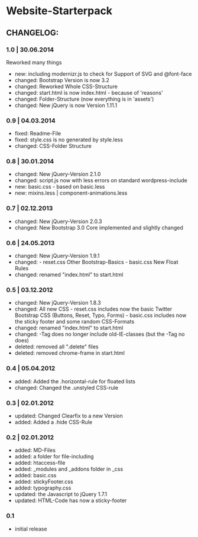 # Website-Starterpack

## CHANGELOG:

### 1.0 | 30.06.2014
Reworked many things
- new: including modernizr.js to check for Support of SVG and @font-face
- changed: Bootstrap Version is now 3.2
- changed: Reworked Whole CSS-Structure
- changed: start.html is now index.html - because of 'reasons'
- changed: Folder-Structure (now everything is in 'assets')
- changed: New jQuery is now Version 1.11.1

### 0.9 | 04.03.2014
- fixed: Readme-File
- fixed: style.css is no generated by style.less
- changed: CSS-Folder Structure

### 0.8 | 30.01.2014
- changed: New jQuery-Version 2.1.0
- changed: script.js now with less errors on standard wordpress-include
- new: basic.css - based on basic.less
- new: mixins.less | component-animations.less

### 0.7 | 02.12.2013
- changed: New jQuery-Version 2.0.3
- changed: New Bootstrap 3.0 Core implemented and slightly changed

### 0.6 | 24.05.2013
- changed: New jQuery-Version 1.9.1
- changed:  - reset.css Other Bootstrap-Basics
            - basic.css New Float Rules
- changed: renamed "index.html" to start.html

### 0.5 | 03.12.2012
- changed: New jQuery-Version 1.8.3
- changed: All new CSS
            - reset.css includes now the basic Twitter Bootstrap CSS (Buttons, Reset, Typo, Forms)
            - basic.css includes now the sticky footer and some random CSS-Formats
- changed: renamed "index.html" to start.html
- changed: <html>-Tag does no longer include old-IE-classes (but the <body>-Tag no does)
- deleted: removed all ".delete" files
- deleted: removed chrome-frame in start.html

### 0.4  |  05.04.2012
- added: Added the .horizontal-rule for floated lists
- changed: Changed the .unstyled CSS-rule

### 0.3  |  02.01.2012
- updated: Changed Clearfix to a new Version
- added: Added a .hide CSS-Rule

### 0.2  |  02.01.2012
- added: MD-Files
- added: a folder for file-including
- added: htaccess-file
- added: _modules and _addons folder in _css
- added: basic.css
- added: stickyFooter.css
- added: typography.css
- updated: the Javascript to jQuery 1.7.1
- updated: HTML-Code has now a sticky-footer

### 0.1
-	initial release
